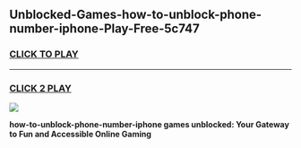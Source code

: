 
## Unblocked-Games-how-to-unblock-phone-number-iphone-Play-Free-5c747
<h3>
<a href="https://premium76.site?title=how-to-unblock-phone-number-iphone&ref=21A">CLICK TO PLAY</a></h3>
<hr>

<h3>
<a href="https://premium76.site?title=how-to-unblock-phone-number-iphone&ref=21A">CLICK 2 PLAY</a>
  
</h3>

<a href="https://premium76.site?title=how-to-unblock-phone-number-iphone&ref=21A"><img src="https://clearcache.store/games.png"></a>


**how-to-unblock-phone-number-iphone games unblocked: Your Gateway to Fun and Accessible Online Gaming**
